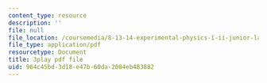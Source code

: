 ```yaml
---
content_type: resource
description: ''
file: null
file_location: /coursemedia/8-13-14-experimental-physics-i-ii-junior-lab-fall-2016-spring-2017/964c45bd3d18e47b60da2084eb483882_N-VHewPgPP8.pdf
file_type: application/pdf
resourcetype: Document
title: 3play pdf file
uid: 964c45bd-3d18-e47b-60da-2084eb483882
---
```

